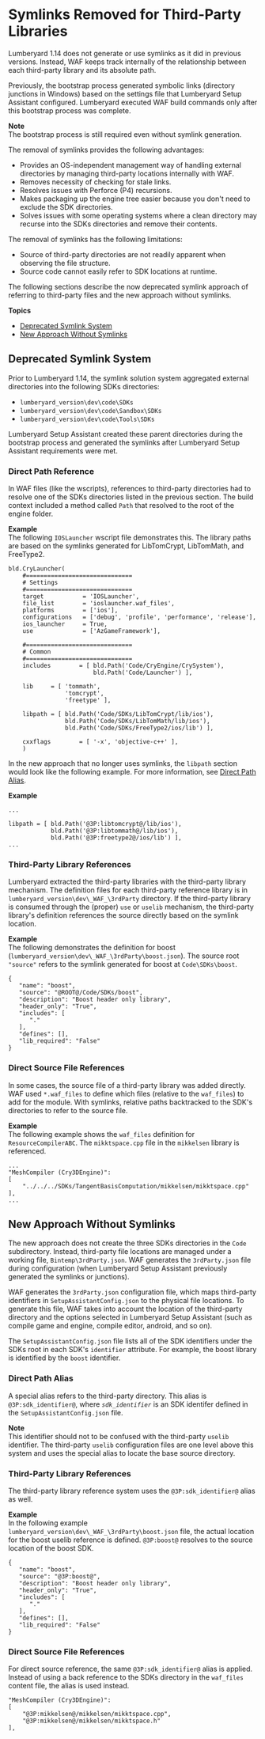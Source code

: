 # Symlinks Removed for Third\-Party Libraries<a name="lumberyard-migrating-1-14-symlinks"></a>

Lumberyard 1\.14 does not generate or use symlinks as it did in previous versions\. Instead, WAF keeps track internally of the relationship between each third\-party library and its absolute path\. 

Previously, the bootstrap process generated symbolic links \(directory junctions in Windows\) based on the settings file that Lumberyard Setup Assistant configured\. Lumberyard executed WAF build commands only after this bootstrap process was complete\. 

**Note**  
The bootstrap process is still required even without symlink generation\.

The removal of symlinks provides the following advantages:
+ Provides an OS\-independent management way of handling external directories by managing third\-party locations internally with WAF\.
+ Removes necessity of checking for stale links\.
+ Resolves issues with Perforce \(P4\) recursions\.
+ Makes packaging up the engine tree easier because you don't need to exclude the SDK directories\.
+ Solves issues with some operating systems where a clean directory may recurse into the SDKs directories and remove their contents\.

The removal of symlinks has the following limitations:
+ Source of third\-party directories are not readily apparent when observing the file structure\.
+ Source code cannot easily refer to SDK locations at runtime\.

The following sections describe the now deprecated symlink approach of referring to third\-party files and the new approach without symlinks\.

**Topics**
+ [Deprecated Symlink System](#lumberyard-migrating-1-14-symlinks-old)
+ [New Approach Without Symlinks](#lumberyard-migrating-1-14-symlinks-new)

## Deprecated Symlink System<a name="lumberyard-migrating-1-14-symlinks-old"></a>

Prior to Lumberyard 1\.14, the symlink solution system aggregated external directories into the following SDKs directories:
+ `lumberyard_version\dev\code\SDKs`
+ `lumberyard_version\dev\code\Sandbox\SDKs`
+ `lumberyard_version\dev\code\Tools\SDKs`

Lumberyard Setup Assistant created these parent directories during the bootstrap process and generated the symlinks after Lumberyard Setup Assistant requirements were met\.

### Direct Path Reference<a name="lumberyard-migrating-1-14-symlinks-old-direct"></a>

In WAF files \(like the wscripts\), references to third\-party directories had to resolve one of the SDKs directories listed in the previous section\. The build context included a method called `Path` that resolved to the root of the engine folder\. 

**Example**  
The following `IOSLauncher` wscript file demonstrates this\. The library paths are based on the symlinks generated for LibTomCrypt, LibTomMath, and FreeType2\.  

```
bld.CryLauncher(
    #==============================
    # Settings
    #==============================
    target           = 'IOSLauncher',
    file_list        = 'ioslauncher.waf_files',
    platforms        = ['ios'],
    configurations   = ['debug', 'profile', 'performance', 'release'],
    ios_launcher     = True,
    use              = ['AzGameFramework'],
 
    #==============================
    # Common
    #==============================
    includes        = [ bld.Path('Code/CryEngine/CrySystem'),
                        bld.Path('Code/Launcher') ],
 
    lib     = [ 'tommath',
                'tomcrypt',
                'freetype' ],
 
    libpath = [ bld.Path('Code/SDKs/LibTomCrypt/lib/ios'),
                bld.Path('Code/SDKs/LibTomMath/lib/ios'),
                bld.Path('Code/SDKs/FreeType2/ios/lib') ],
 
    cxxflags        = [ '-x', 'objective-c++' ],
    )
```

In the new approach that no longer uses symlinks, the `libpath` section would look like the following example\. For more information, see [Direct Path Alias](#lumberyard-migrating-1-14-symlinks-new-direct)\.

**Example**  

```
...

libpath = [ bld.Path('@3P:libtomcrypt@/lib/ios'),
            bld.Path('@3P:libtommath@/lib/ios'),
            bld.Path('@3P:freetype2@/ios/lib') ],
...
```

### Third\-Party Library References<a name="lumberyard-migrating-1-14-symlinks-old-thirdparty"></a>

Lumberyard extracted the third\-party libraries with the third\-party library mechanism\. The definition files for each third\-party reference library is in `lumberyard_version\dev\_WAF_\3rdParty` directory\. If the third\-party library is consumed through the \(proper\) `use` or `uselib` mechanism, the third\-party library's definition references the source directly based on the symlink location\. 

**Example**  
The following demonstrates the definition for boost \(`lumberyard_version\dev\_WAF_\3rdParty\boost.json`\)\. The source root `"source"` refers to the symlink generated for boost at `Code\SDKs\boost`\.  

```
{
   "name": "boost",
   "source": "@ROOT@/Code/SDKs/boost",
   "description": "Boost header only library",
   "header_only": "True",
   "includes": [
      "."
   ],
   "defines": [],
   "lib_required": "False"
}
```

### Direct Source File References<a name="lumberyard-migrating-1-14-symlinks-old-directref"></a>

In some cases, the source file of a third\-party library was added directly\. WAF used `*.waf_files` to define which files \(relative to the `waf_files`\) to add for the module\. With symlinks, relative paths backtracked to the SDK's directories to refer to the source file\.

**Example**  
The following example shows the `waf_files` definition for `ResourceCompilerABC`\. The `mikktspace.cpp` file in the `mikkelsen` library is referenced\.  

```
...
"MeshCompiler (Cry3DEngine)":
[
    "../../../SDKs/TangentBasisComputation/mikkelsen/mikktspace.cpp"
],
...
```

## New Approach Without Symlinks<a name="lumberyard-migrating-1-14-symlinks-new"></a>

The new approach does not create the three SDKs directories in the `Code` subdirectory\. Instead, third\-party file locations are managed under a working file, `Bintemp\3rdParty.json`\. WAF generates the `3rdParty.json` file during configuration \(when Lumberyard Setup Assistant previously generated the symlinks or junctions\)\. 

WAF generates the `3rdParty.json` configuration file, which maps third\-party identifiers in `SetupAssistantConfig.json` to the physical file locations\. To generate this file, WAF takes into account the location of the third\-party directory and the options selected in Lumberyard Setup Assistant \(such as compile game and engine, compile editor, android, and so on\)\.

The `SetupAssistantConfig.json` file lists all of the SDK identifiers under the SDKs root in each SDK's `identifier` attribute\. For example, the boost library is identified by the `boost` identifier\.

### Direct Path Alias<a name="lumberyard-migrating-1-14-symlinks-new-direct"></a>

A special alias refers to the third\-party directory\. This alias is `@3P:sdk_identifier@`, where *`sdk_identifier`* is an SDK identifer defined in the `SetupAssistantConfig.json` file\.

**Note**  
This identifier should not to be confused with the third\-party `uselib` identifier\. The third\-party `uselib` configuration files are one level above this system and uses the special alias to locate the base source directory\.

### Third\-Party Library References<a name="lumberyard-migrating-1-14-symlinks-new-thirdparty"></a>

The third\-party library reference system uses the `@3P:sdk_identifier@` alias as well\.

**Example**  
In the following example `lumberyard_version\dev\_WAF_\3rdParty\boost.json` file, the actual location for the boost uselib reference is defined\. `@3P:boost@` resolves to the source location of the boost SDK\.  

```
{
   "name": "boost",
   "source": "@3P:boost@",
   "description": "Boost header only library",
   "header_only": "True",
   "includes": [
      "."
   ],
   "defines": [],
   "lib_required": "False"
}
```

### Direct Source File References<a name="lumberyard-migrating-1-14-symlinks-new-direct-source"></a>

For direct source reference, the same `@3P:sdk_identifier@` alias is applied\. Instead of using a back reference to the SDKs directory in the `waf_files` content file, the alias is used instead\.

```
"MeshCompiler (Cry3DEngine)":
[
    "@3P:mikkelsen@/mikkelsen/mikktspace.cpp",
    "@3P:mikkelsen@/mikkelsen/mikktspace.h"
],
```